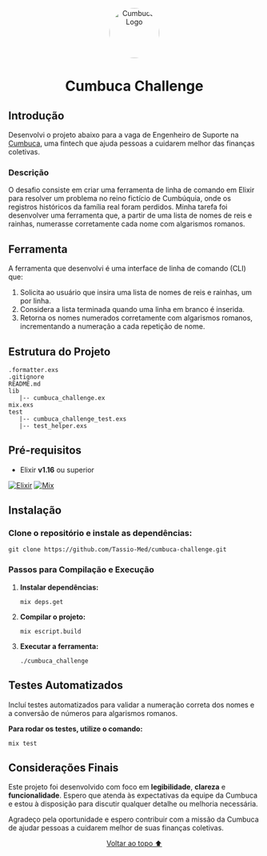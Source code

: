 
<p align="center">
  <img src="https://cdn-images-1.medium.com/v2/resize:fill:72:72/1*g2kGTDFfC8sjJPg4ZObkGw.png" alt="Cumbuca Logo" width="100" style="border-radius: 50%; border: none;">
  <h1 align="center">Cumbuca Challenge</h1>
</p>


## Introdução
Desenvolvi o projeto abaixo para a vaga de Engenheiro de Suporte na [Cumbuca](https://www.cumbuca.com/), uma fintech que ajuda pessoas a cuidarem melhor das finanças coletivas.

### Descrição

 O desafio consiste em criar uma ferramenta de linha de comando em Elixir para resolver um problema no reino fictício de Cumbúquia, onde os registros históricos da família real foram perdidos. Minha tarefa foi desenvolver uma ferramenta que, a partir de uma lista de nomes de reis e rainhas, numerasse corretamente cada nome com algarismos romanos.

## Ferramenta

A ferramenta que desenvolvi é uma interface de linha de comando (CLI) que:

1. Solicita ao usuário que insira uma lista de nomes de reis e rainhas, um por linha.
2. Considera a lista terminada quando uma linha em branco é inserida.
3. Retorna os nomes numerados corretamente com algarismos romanos, incrementando a numeração a cada repetição de nome.


## Estrutura do Projeto

```
.formatter.exs
.gitignore
README.md
lib
   |-- cumbuca_challenge.ex
mix.exs
test
   |-- cumbuca_challenge_test.exs
   |-- test_helper.exs

```

## Pré-requisitos

- Elixir **v1.16** ou superior

[![Elixir](https://img.shields.io/badge/Elixir-4B275F?style=for-the-badge&logo=elixir&logoColor=white)](https://elixir-lang.org/) 
[![Mix](https://img.shields.io/badge/Mix-4B275F?style=for-the-badge&logo=mix&logoColor=white)](https://hexdocs.pm/mix/Mix.html)

## Instalação

### Clone o repositório e instale as dependências:

```
git clone https://github.com/Tassio-Med/cumbuca-challenge.git
```
### Passos para Compilação e Execução

1. **Instalar dependências:**
   ```
   mix deps.get
   ```
2. **Compilar o projeto:**
    ```
    mix escript.build
    ````
3. **Executar a ferramenta:**
    ```
    ./cumbuca_challenge
    ```

## Testes Automatizados
Incluí testes automatizados para validar a numeração correta dos nomes e a conversão de números para algarismos romanos.

**Para rodar os testes, utilize o comando:**
```
mix test
```

## Considerações Finais
Este projeto foi desenvolvido com foco em **legibilidade**, **clareza** e **funcionalidade**. Espero que atenda às expectativas da equipe da Cumbuca e estou à disposição para discutir qualquer detalhe ou melhoria necessária.

Agradeço pela oportunidade e espero contribuir com a missão da Cumbuca de ajudar pessoas a cuidarem melhor de suas finanças coletivas.

<p align="center">
  <a href="#top" align="center" id="back-to-top">Voltar ao topo ⬆️</a>
</p>